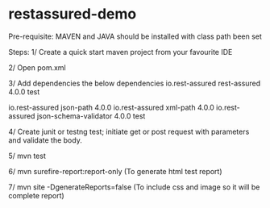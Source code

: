 # restassured-demo

Pre-requisite:
MAVEN and JAVA should be installed with class path been set

Steps:
1/ Create a quick start maven project from your favourite IDE

2/ Open pom.xml

3/ Add dependencies the below dependencies
<dependency>
      <groupId>io.rest-assured</groupId>
      <artifactId>rest-assured</artifactId>
      <version>4.0.0</version>
      <scope>test</scope>
</dependency>

<dependency>
      <groupId>io.rest-assured</groupId>
      <artifactId>json-path</artifactId>
      <version>4.0.0</version>
</dependency>

<dependency>
      <groupId>io.rest-assured</groupId>
      <artifactId>xml-path</artifactId>
      <version>4.0.0</version>
</dependency>

<dependency>
      <groupId>io.rest-assured</groupId>
      <artifactId>json-schema-validator</artifactId>
      <version>4.0.0</version>
      <scope>test</scope>
</dependency>

4/ Create junit or testng test; initiate get or post request with parameters and validate the body.

5/ mvn test

6/ mvn surefire-report:report-only (To generate html test report)

7/ mvn site -DgenerateReports=false (To include css and image so it will be complete report)
